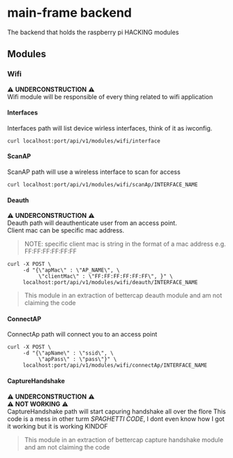 # main-frame backend
The backend that holds the raspberry pi HACKING modules

## Modules

### Wifi
:warning: __UNDERCONSTRUCTION__ :warning:\
Wifi module will be responsible of every thing related to wifi application 

#### Interfaces
Interfaces path will list device wirless interfaces, think of it as iwconfig.

```console
curl localhost:port/api/v1/modules/wifi/interface
```

#### ScanAP
ScanAP path will use a wireless interface to scan for access 
```console
curl localhost:port/api/v1/modules/wifi/scanAp/INTERFACE_NAME
```

#### Deauth
:warning: __UNDERCONSTRUCTION__ :warning:\
Deauth path will deauthenticate user from an access point.\
Client mac can be specific mac address.
>NOTE: specific client mac is string in the format of a mac address e.g. FF:FF:FF:FF:FF:FF

```console
curl -X POST \
     -d "{\"apMac\" : \"AP_NAME\", \
          \"clientMac\" : \"FF:FF:FF:FF:FF:FF\", }" \
     localhost:port/api/v1/modules/wifi/deauth/INTERFACE_NAME
```
>This module in an extraction of bettercap deauth module and am not claiming the code

#### ConnectAP
ConnectAp path will connect you to an access point
```console
curl -X POST \
     -d "{\"apName\" : \"ssid\", \
          \"apPass\" : \"pass\"}" \
     localhost:port/api/v1/modules/wifi/connectAp/INTERFACE_NAME
```

#### CaptureHandshake
:warning: __UNDERCONSTRUCTION__ :warning:\
:warning: __NOT WORKING__ :warning:\
CaptureHandshake path will start capuring handshake all over the flore
This code is a mess in other turm *SPAGHETTI CODE*, I dont even know how I got it working but it is working KINDOF
>This module in an extraction of bettercap capture handshake module and am not claiming the code
